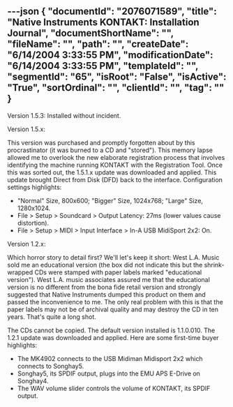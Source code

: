 ---json
{
  "documentId": "2076071589",
  "title": "Native Instruments KONTAKT: Installation Journal",
  "documentShortName": "",
  "fileName": "",
  "path": "",
  "createDate": "6/14/2004 3:33:55 PM",
  "modificationDate": "6/14/2004 3:33:55 PM",
  "templateId": "",
  "segmentId": "65",
  "isRoot": "False",
  "isActive": "True",
  "sortOrdinal": "",
  "clientId": "",
  "tag": ""
}
---

Version 1.5.3: Installed without incident.

Version 1.5.x:

This version was purchased and promptly forgotten about by this procrastinator (it was burned to a CD and &quot;stored&quot;). This memory lapse allowed me to overlook the new elaborate registration process that involves identifying the machine running KONTAKT with the Registration Tool. Once this was sorted out, the 1.5.1.x update was downloaded and applied. This update brought Direct from Disk (DFD) back to the interface. Configuration settings highlights:

* &quot;Normal&quot; Size, 800x600; &quot;Bigger&quot; Size, 1024x768; &quot;Large&quot; Size, 1280x1024.
* File &gt; Setup &gt; Soundcard &gt; Output Latency: 27ms (lower values cause distortion).
* File &gt; Setup &gt; MIDI &gt; Input Interface &gt; In-A USB MidiSport 2x2: On.


Version 1.2.x:

Which horror story to detail first? We'll let's keep it short: West L.A. Music sold me an educational version (the box did not indicate this but the shrink-wrapped CDs were stamped with paper labels marked &quot;educational version&quot;). West L.A. music associates assured me that the educational version is no different from the bona fide retail version and strongly suggested that Native Instruments dumped this product on them and passed the inconvenience to me. The only real problem with this is that the paper labels may not be of archival quality and may destroy the CD in ten years. That's quite a long shot.

The CDs cannot be copied. The default version installed is 1.1.0.010. The 1.2.1 update was downloaded and applied. Here are some first-time buyer highlights:

* The MK4902 connects to the USB Midiman Midisport 2x2 which connects to Songhay5.
* Songhay5, its SPDIF output, plugs into the EMU APS E-Drive on Songhay4.
* The WAV volume slider controls the volume of KONTAKT, its SPDIF output.

